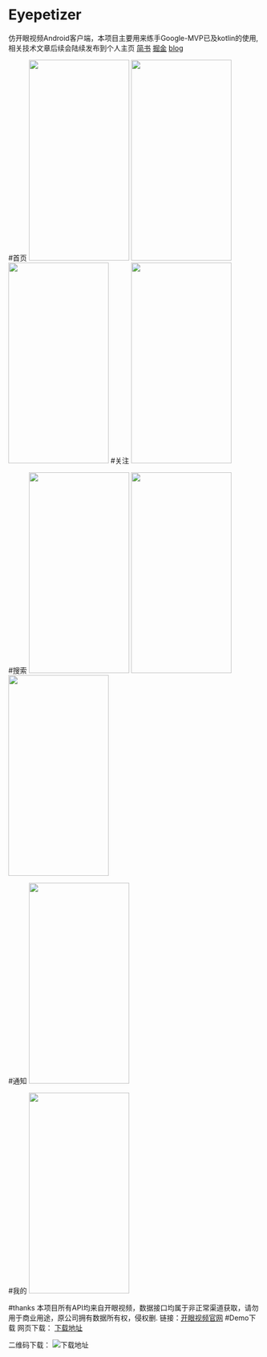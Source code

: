 # Eyepetizer

仿开眼视频Android客户端，本项目主要用来练手Google-MVP已及kotlin的使用,相关技术文章后续会陆续发布到个人主页
[简书](https://www.jianshu.com/u/e687a486a27c)
[掘金](https://juejin.im/user/57102c3c71cfe40067537379/posts)
[blog](http://liuzheng.space/#blog)

#首页
<img width="200" height="400" src="https://github.com/momentslz/Eyepetizer/blob/master/img/shouye-faxian.png?raw=true"/>
<img width="200" height="400" src="https://github.com/momentslz/Eyepetizer/blob/master/img/shouye-guanggao.png?raw=true"/>
<img width="200" height="400" src="https://github.com/momentslz/Eyepetizer/blob/master/img/shouye-tuijian.png?raw=true"/>
#关注
<img width="200" height="400" src="https://github.com/momentslz/Eyepetizer/blob/master/img/guanzhu.png?raw=true"/>

#搜索
<img width="200" height="400" src="https://github.com/momentslz/Eyepetizer/blob/master/img/sousuo-error.png?raw=true"/>
<img width="200" height="400" src="https://github.com/momentslz/Eyepetizer/blob/master/img/sousuo-succ.png?raw=true"/>
<img width="200" height="400" src="https://github.com/momentslz/Eyepetizer/blob/master/img/sousuo.png?raw=true"/>

#通知
<img width="200" height="400" src="https://github.com/momentslz/Eyepetizer/blob/master/img/tongzhi.png?raw=true"/>

#我的
<img width="200" height="400" src="https://github.com/momentslz/Eyepetizer/blob/master/img/wode.png?raw=true"/>

#thanks
本项目所有API均来自开眼视频，数据接口均属于非正常渠道获取，请勿用于商业用途，原公司拥有数据所有权，侵权删.
链接：[开眼视频官网](http://www.kaiyanapp.com/)
#Demo下载
网页下载：
[下载地址](https://www.pgyer.com/app/qrcode/HBap)

二维码下载：
![下载地址](https://www.pgyer.com/app/qrcode/HBap)
